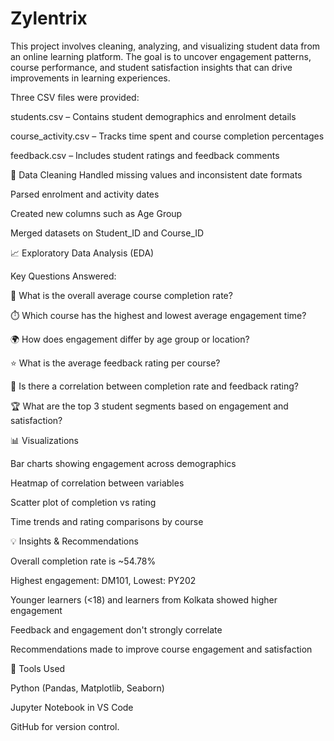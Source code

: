 # Zylentrix
This project involves cleaning, analyzing, and visualizing student data from an online learning platform. The goal is to uncover engagement patterns, course performance, and student satisfaction insights that can drive improvements in learning experiences.

Three CSV files were provided:

students.csv – Contains student demographics and enrolment details

course_activity.csv – Tracks time spent and course completion percentages

feedback.csv – Includes student ratings and feedback comments

🧹 Data Cleaning
Handled missing values and inconsistent date formats

Parsed enrolment and activity dates

Created new columns such as Age Group

Merged datasets on Student_ID and Course_ID

📈 Exploratory Data Analysis (EDA)

Key Questions Answered:

📌 What is the overall average course completion rate?

⏱️ Which course has the highest and lowest average engagement time?

🌍 How does engagement differ by age group or location?

⭐ What is the average feedback rating per course?

🔗 Is there a correlation between completion rate and feedback rating?

🏆 What are the top 3 student segments based on engagement and satisfaction?

📊 Visualizations

Bar charts showing engagement across demographics

Heatmap of correlation between variables

Scatter plot of completion vs rating

Time trends and rating comparisons by course

💡 Insights & Recommendations

Overall completion rate is ~54.78%

Highest engagement: DM101, Lowest: PY202

Younger learners (<18) and learners from Kolkata showed higher engagement

Feedback and engagement don't strongly correlate

Recommendations made to improve course engagement and satisfaction

🔧 Tools Used

Python (Pandas, Matplotlib, Seaborn)

Jupyter Notebook in VS Code

GitHub for version control.
